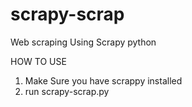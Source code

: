 # scrapy-scrap
Web scraping Using Scrapy python

HOW TO USE
1. Make Sure you have scrappy installed
2. run scrapy-scrap.py
